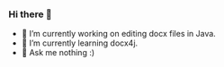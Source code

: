 ### Hi there 👋
- 🔭 I’m currently working on editing docx files in Java.
- 🌱 I’m currently learning docx4j.
- 💬 Ask me nothing :)
